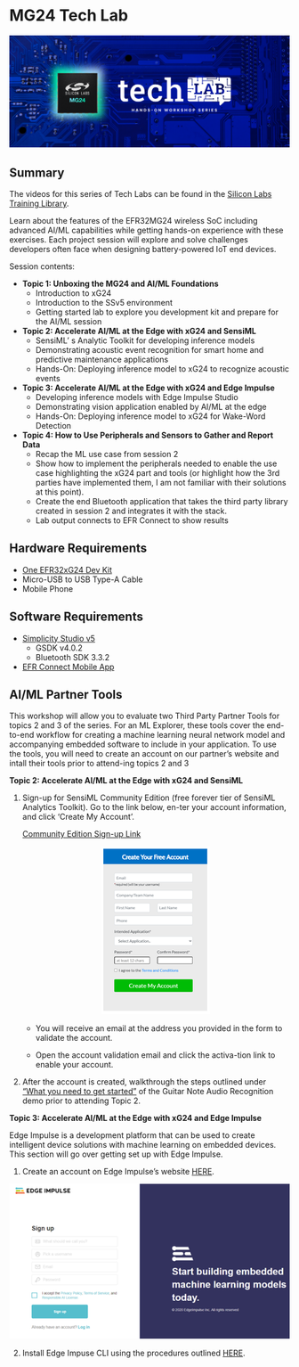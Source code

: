 # MG24 Tech Lab #
   <p align="center">
   <img src="doc/mg24-tech-lab-mobile-banner.png">
   </p>

## Summary ##

The videos for this series of Tech Labs can be found in the [Silicon Labs Training Library](https://www.silabs.com/support/training/mg24-tech-lab-workshop-series).

Learn about the features of the EFR32MG24 wireless SoC including advanced AI/ML capabilities while getting hands-on experience with these exercises. Each project session will explore and solve challenges developers often face when designing battery-powered IoT end devices.

Session contents:

- **Topic 1:  Unboxing the MG24 and AI/ML Foundations**
  - Introduction to xG24
  - Introduction to the SSv5 environment
  - Getting started lab to explore you development kit and prepare for the AI/ML session
- **Topic 2:  Accelerate AI/ML at the Edge with xG24 and SensiML**
  - SensiML’ s Analytic Toolkit for developing inference models
  - Demonstrating acoustic event recognition for smart home and predictive maintenance applications
  - Hands-On: Deploying inference model to xG24 to recognize acoustic events
- **Topic 3:  Accelerate AI/ML at the Edge with xG24 and Edge Impulse**
  - Developing inference models with Edge Impulse Studio
  - Demonstrating vision application enabled by AI/ML at the edge
  - Hands-On: Deploying inference model to xG24 for Wake-Word Detection
- **Topic 4:  How to Use Peripherals and Sensors to Gather and Report Data**
  - Recap the ML use case from session 2
  - Show how to implement the peripherals needed to enable the use case highlighting the xG24 part and tools (or highlight how the 3rd parties have implemented them, I am not familiar with their solutions at this point).
  - Create the end Bluetooth application that takes the third party library created in session 2 and integrates it with the stack.
  - Lab output connects to EFR Connect to show results

## Hardware Requirements ##

- [One EFR32xG24 Dev Kit](https://www.silabs.com/development-tools/wireless/efr32xg24-dev-kit)
- Micro-USB to USB Type-A Cable
- Mobile Phone
## Software Requirements ##

- [Simplicity Studio v5](https://www.silabs.com/products/development-tools/software/simplicity-studio/simplicity-studio-5)
  - GSDK v4.0.2
  - Bluetooth SDK 3.3.2
- [EFR Connect Mobile App](https://www.silabs.com/products/development-tools/software/bluetooth-low-energy/mobile-apps/efr-connect)

## AI/ML Partner Tools ##

This workshop will allow you to evaluate two Third Party Partner Tools for topics 2 and 3 of the series. For an ML Explorer, these tools cover the end-to-end workflow for creating a machine learning neural network model and accompanying embedded software to include in your application. To use the tools, you will need to create an account on our partner’s website and intall their tools prior to attend-ing topics 2 and 3

**Topic 2:  Accelerate AI/ML at the Edge with xG24 and SensiML**

1. Sign-up for SensiML Community Edition (free forever tier of SensiML Analytics Toolkit). Go to the link below, en-ter your account information, and click ‘Create My Account’.

    [Community Edition Sign-up Link](https://sensiml.com/plans/community-edition/)  
    <p align="center"><img src="doc/sensiML_account.png"></p>

    - You will receive an email at the address you provided in the form to validate the account.

    - Open the account validation email and click the activa-tion link to enable your account.

2. After the account is created, walkthrough the steps outlined under [“What you need to get started”](https://urldefense.com/v3/__https:/sensiml.com/documentation/application-tutorials/guitar-tuning-notes-audio-recognition.html*what-you-need-to-get-started__;Iw!!N30Cs7Jr!Th2X3-XVL4SHFRV9t8ROVmcaPryzq0HT88lOQQkO1OB3MiqWLAjE1uXhGm1yb3nMx5PESQznJq4EbE1FZwyyNf8PEg$) of the Guitar Note Audio Recognition demo prior to attending Topic 2.

**Topic 3:  Accelerate AI/ML at the Edge with xG24 and Edge Impulse**

Edge Impulse is a development platform that can be used to create intelligent device solutions with machine learning on embedded devices. This section will go over getting set up with Edge Impulse.

1. Create an account on Edge Impulse’s website [HERE](https://studio.edgeimpulse.com/signup?next=%2Fstudio%2Fselect-project%3Fautoredirect%3D1).

<p align="center"><img src="doc/Edge Impulse_account.png"></p>

2. Install Edge Impuse CLI using the procedures outlined [HERE](https://docs.edgeimpulse.com/docs/edge-impulse-cli/cli-installation).